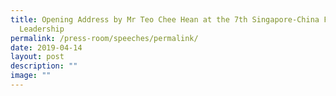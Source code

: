 ```yaml
---
title: Opening Address by Mr Teo Chee Hean at the 7th Singapore‑China Forum on
  Leadership
permalink: /press-room/speeches/permalink/
date: 2019-04-14
layout: post
description: ""
image: ""
---
```

